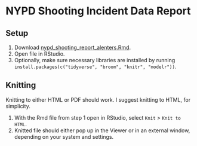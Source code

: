 # NYPD Shooting Incident Data Report
## Setup

1. Download [nypd_shooting_report_alenters.Rmd](nypd_shooting_report_alenters.Rmd).
2. Open file in RStudio.
3. Optionally, make sure necessary libraries are installed by running `install.packages(c("tidyverse", "broom", "knitr", "modelr"))`.

## Knitting

Knitting to either HTML or PDF should work. I suggest knitting to HTML, for simplicity. 

1. With the Rmd file from step 1 open in RStudio, select `Knit` > `Knit to HTML`.
2. Knitted file should either pop up in the Viewer or in an external window, depending on your system and settings.
